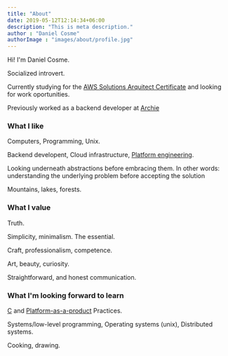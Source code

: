 ```yaml
---
title: "About"
date: 2019-05-12T12:14:34+06:00
description: "This is meta description."
author : "Daniel Cosme"
authorImage : "images/about/profile.jpg"
---
```


Hi! I'm Daniel Cosme.

Socialized introvert.

Currently studying for the [AWS Solutions Arquitect Certificate](https://aws.amazon.com/certification/certified-solutions-architect-associate/) and looking for work oportunities.

Previously worked as a backend developer at [Archie](https://archieapp.co/)

### What I like

Computers, Programming, Unix.

Backend developent, Cloud infrastructure, [Platform engineering](https://platformengineering.org/blog/what-is-platform-engineering).

Looking underneath abstractions before embracing them. In other words: understanding the
underlying problem before accepting the solution

Mountains, lakes, forests.

### What I value

Truth.

Simplicity, minimalism. The essential.

Craft, professionalism, competence.

Art, beauty, curiosity.

Straightforward, and honest communication.

### What I'm looking forward to learn

[C](https://en.wikipedia.org/wiki/C_(programming_language)) and [Platform-as-a-product](https://www.hashicorp.com/cloud-operating-model) Practices.

Systems/low-level programming, Operating systems (unix), Distributed systems.

Cooking, drawing.
